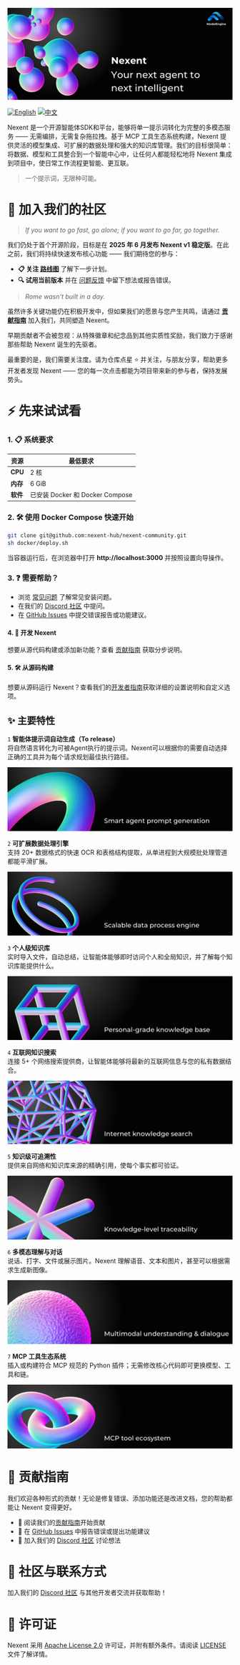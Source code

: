 ![Nexent Banner](./assets/NexentBanner.png)

[![English](https://img.shields.io/badge/English-README-blue)](README.md)
[![中文](https://img.shields.io/badge/中文-README-green)](README_CN.md)

Nexent 是一个开源智能体SDK和平台，能够将单一提示词转化为完整的多模态服务 —— 无需编排，无需复杂拖拉拽。基于 MCP 工具生态系统构建，Nexent 提供灵活的模型集成、可扩展的数据处理和强大的知识库管理。我们的目标很简单：将数据、模型和工具整合到一个智能中心中，让任何人都能轻松地将 Nexent 集成到项目中，使日常工作流程更智能、更互联。

> 一个提示词，无限种可能。

# 🤝 加入我们的社区

> *If you want to go fast, go alone; if you want to go far, go together.*

我们仍处于首个开源阶段，目标是在 **2025 年 6 月发布 Nexent v1 稳定版**。在此之前，我们将持续快速发布核心功能 —— 我们期待您的参与：

* **📋 关注 [路线图](#)** 了解下一步计划。  
* **🔍 试用当前版本** 并在 [问题反馈](#) 中留下想法或报告错误。

> *Rome wasn't built in a day.*

虽然许多关键功能仍在积极开发中，但如果我们的愿景与您产生共鸣，请通过 **[贡献指南](CONTRIBUTING_CN.md)** 加入我们，共同塑造 Nexent。

早期贡献者不会被忽视：从特殊徽章和纪念品到其他实质性奖励，我们致力于感谢那些帮助 Nexent 诞生的先驱者。

最重要的是，我们需要关注度。请为仓库点星 ⭐ 并关注，与朋友分享，帮助更多开发者发现 Nexent —— 您的每一次点击都能为项目带来新的参与者，保持发展势头。

# ⚡ 先来试试看

### 1. 📋 系统要求  

| 资源 | 最低要求 |
|----------|---------|
| **CPU**  | 2 核 |
| **内存**  | 6 GiB   |
| **软件** | 已安装 Docker 和 Docker Compose |

### 2. 🛠️ 使用 Docker Compose 快速开始

```bash
git clone git@github.com:nexent-hub/nexent-community.git
sh docker/deploy.sh
```

当容器运行后，在浏览器中打开 **http://localhost:3000** 并按照设置向导操作。

### 3. ❓ 需要帮助？

- 浏览 [常见问题](FAQ_CN.md) 了解常见安装问题。  
- 在我们的 [Discord 社区](https://discord.gg/tb5H3S3wyv) 中提问。  
- 在 [GitHub Issues](#) 中提交错误报告或功能建议。

#### 4. 🔧 开发 Nexent

想要从源代码构建或添加新功能？查看 [贡献指南](CONTRIBUTING_CN.md) 获取分步说明。

#### 5. 🛠️ 从源码构建

想要从源码运行 Nexent？查看我们的[开发者指南](DEVELOPPER_NOTE_CN.md)获取详细的设置说明和自定义选项。

## ✨ 主要特性

`1` **智能体提示词自动生成（To release）**  
   将自然语言转化为可被Agent执行的提示词。Nexent可以根据你的需要自动选择正确的工具并为每个请求规划最佳执行路径。

   ![Feature 1](./assets/Feature1.png)

`2` **可扩展数据处理引擎**  
   支持 20+ 数据格式的快速 OCR 和表格结构提取，从单进程到大规模批处理管道都能平滑扩展。

   ![Feature 2](./assets/Feature2.png)

`3` **个人级知识库**  
   实时导入文件，自动总结，让智能体能够即时访问个人和全局知识，并了解每个知识库能提供什么。

   ![Feature 3](./assets/Feature3.png)

`4` **互联网知识搜索**  
   连接 5+ 个网络搜索提供商，让智能体能够将最新的互联网信息与您的私有数据结合。

   ![Feature 4](./assets/Feature4.png)

`5` **知识级可追溯性**  
   提供来自网络和知识库来源的精确引用，使每个事实都可验证。

   ![Feature 5](./assets/Feature5.png)

`6` **多模态理解与对话**  
   说话、打字、文件或展示图片。Nexent 理解语音、文本和图片，甚至可以根据需求生成新图像。

   ![Feature 6](./assets/Feature6.png)

`7` **MCP 工具生态系统**  
   插入或构建符合 MCP 规范的 Python 插件；无需修改核心代码即可更换模型、工具和链。

   ![Feature 7](./assets/Feature7.png)

# 👥 贡献指南

我们欢迎各种形式的贡献！无论是修复错误、添加功能还是改进文档，您的帮助都能让 Nexent 变得更好。

- 📖 阅读我们的[贡献指南](CONTRIBUTING_CN.md)开始贡献
- 🐛 在 [GitHub Issues](#) 中报告错误或提出功能建议
- 💬 加入我们的 [Discord 社区](https://discord.gg/tb5H3S3wyv) 讨论想法

# 💬 社区与联系方式

加入我们的 [Discord 社区](https://discord.gg/tb5H3S3wyv) 与其他开发者交流并获取帮助！

# 📄 许可证

Nexent 采用 [Apache License 2.0](LICENSE) 许可证，并附有额外条件。请阅读 [LICENSE](LICENSE) 文件了解详情。